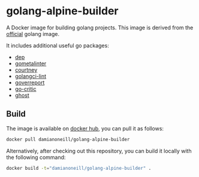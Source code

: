 # golang-alpine-builder

A Docker image for building golang projects.  This image is derived from the [official](https://hub.docker.com/_/golang/) golang image.

It includes additional useful go packages:

* [dep](github.com/golang/dep/cmd/dep)
* [gometalinter](github.com/alecthomas/gometalinter)
* [courtney](https://github.com/dave/courtney)
* [golangci-lint](https://github.com/golangci/golangci-lint)
* [goverreport](https://github.com/mcubik/goverreport)
* [go-critic](https://go-critic.github.io)
* [ghost](https://github.com/elliotchance/ghost)

## Build

The image is available on [docker hub](https://hub.docker.com/r/damianoneill/golang-alpine-builder/), you can pull it as follows:

```sh
docker pull damianoneill/golang-alpine-builder
```

Alternatively, after checking out this repository, you can build it locally with the following command:

```sh
docker build -t="damianoneill/golang-alpine-builder" .
```

